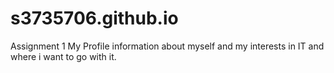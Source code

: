 # s3735706.github.io
Assignment 1 My Profile
information about myself and my interests in IT and where i want to go with it.
